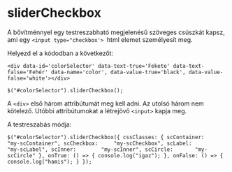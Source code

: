 # sliderCheckbox

A bővítménnyel egy testreszabható megjelenésű szöveges csúszkát kapsz, ami egy `<input type="checkbox'> `html elemet személyesít meg.

Helyezd el a kódodban a következőt:

`<div data-id='colorSelector' data-text-true='Fekete' data-text-false='Fehér' data-name='color', data-value-true='black', data-value-false='white'></div>`

`$("#colorSelector").sliderCheckbox();`

A `<div>` első három attribútumát meg kell adni. Az utolsó három nem kötelező. Utóbbi attribútumokat a létrejövő `<input>` kapja meg.

A testreszabás módja:

`$("#colorSelector").sliderCheckbox({
cssClasses: {
        scContainer:    "my-scContainer",
        scCheckbox:     "my-scCheckbox",
        scLabel:        "my-scLabel",
        scInner:        "my-scInner",
        scCircle:       "my-scCircle"
    },
    onTrue: () => {
        console.log("igaz");
    },
    onFalse: () => {
        console.log("hamis");
    }
});`